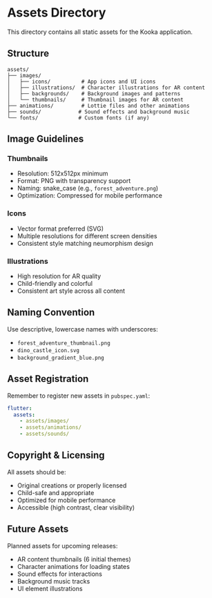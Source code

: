 # Assets Directory

This directory contains all static assets for the Kooka application.

## Structure

```
assets/
├── images/
│   ├── icons/          # App icons and UI icons
│   ├── illustrations/  # Character illustrations for AR content
│   ├── backgrounds/    # Background images and patterns
│   └── thumbnails/     # Thumbnail images for AR content
├── animations/         # Lottie files and other animations
├── sounds/            # Sound effects and background music
└── fonts/             # Custom fonts (if any)
```

## Image Guidelines

### Thumbnails
- Resolution: 512x512px minimum
- Format: PNG with transparency support
- Naming: snake_case (e.g., `forest_adventure.png`)
- Optimization: Compressed for mobile performance

### Icons
- Vector format preferred (SVG)
- Multiple resolutions for different screen densities
- Consistent style matching neumorphism design

### Illustrations
- High resolution for AR quality
- Child-friendly and colorful
- Consistent art style across all content

## Naming Convention

Use descriptive, lowercase names with underscores:
- `forest_adventure_thumbnail.png`
- `dino_castle_icon.svg`
- `background_gradient_blue.png`

## Asset Registration

Remember to register new assets in `pubspec.yaml`:

```yaml
flutter:
  assets:
    - assets/images/
    - assets/animations/
    - assets/sounds/
```

## Copyright & Licensing

All assets should be:
- Original creations or properly licensed
- Child-safe and appropriate
- Optimized for mobile performance
- Accessible (high contrast, clear visibility)

## Future Assets

Planned assets for upcoming releases:
- AR content thumbnails (6 initial themes)
- Character animations for loading states
- Sound effects for interactions
- Background music tracks
- UI element illustrations
